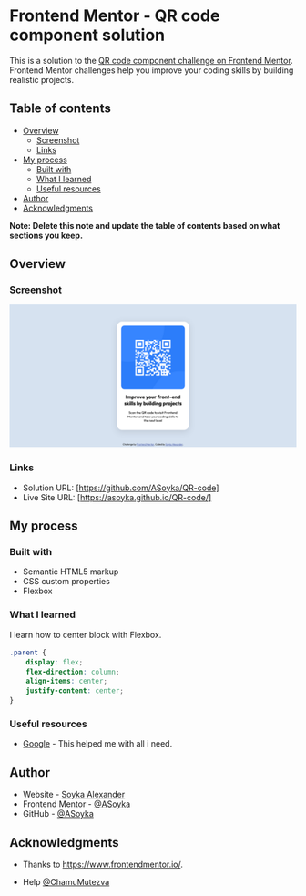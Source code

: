 # Frontend Mentor - QR code component solution

This is a solution to the [QR code component challenge on Frontend Mentor](https://www.frontendmentor.io/challenges/qr-code-component-iux_sIO_H). Frontend Mentor challenges help you improve your coding skills by building realistic projects. 

## Table of contents

- [Overview](#overview)
  - [Screenshot](#screenshot)
  - [Links](#links)
- [My process](#my-process)
  - [Built with](#built-with)
  - [What I learned](#what-i-learned)
  - [Useful resources](#useful-resources)
- [Author](#author)
- [Acknowledgments](#acknowledgments)

**Note: Delete this note and update the table of contents based on what sections you keep.**

## Overview

### Screenshot

![Design preview for the QR code component coding challenge](./Screenshot.png)

### Links

- Solution URL: [https://github.com/ASoyka/QR-code]
- Live Site URL: [https://asoyka.github.io/QR-code/]

## My process

### Built with

- Semantic HTML5 markup
- CSS custom properties
- Flexbox
### What I learned

I learn how to center block with Flexbox.



```css
.parent {
    display: flex;
    flex-direction: column;
    align-items: center;
    justify-content: center;
}
```

### Useful resources

- [Google](https://www.google.com) - This helped me with all i need.

## Author

- Website - [Soyka Alexander](https://asoyka.github.io/Portfolio_FCC/)
- Frontend Mentor - [@ASoyka](https://www.frontendmentor.io/profile/MrSoyka)
- GitHub - [@ASoyka](https://github.com/ASoyka)

## Acknowledgments

- Thanks to https://www.frontendmentor.io/.

- Help [@ChamuMutezva](https://www.frontendmentor.io/profile/ChamuMutezva)
